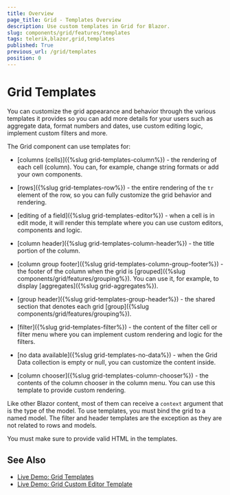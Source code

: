 ```yaml
---
title: Overview
page_title: Grid - Templates Overview
description: Use custom templates in Grid for Blazor.
slug: components/grid/features/templates
tags: telerik,blazor,grid,templates
published: True
previous_url: /grid/templates
position: 0
---
```


# Grid Templates

You can customize the grid appearance and behavior through the various templates it provides so you can add more details for your users such as aggregate data, format numbers and dates, use custom editing logic, implement custom filters and more.

The Grid component can use templates for: 

* [columns (cells)]({%slug grid-templates-column%}) - the rendering of each cell (column). You can, for example, change string formats or add your own components.

* [rows]({%slug grid-templates-row%}) - the entire rendering of the `tr` element of the row, so you can fully customize the grid behavior and rendering.

* [editing of a field]({%slug grid-templates-editor%}) - when a cell is in edit mode, it will render this template where you can use custom editors, components and logic.

* [column header]({%slug grid-templates-column-header%}) - the title portion of the column.

* [column group footer]({%slug grid-templates-column-group-footer%}) - the footer of the column when the grid is [grouped]({%slug components/grid/features/grouping%}). You can use it, for example, to display [aggregates]({%slug grid-aggregates%}).

* [group header]({%slug grid-templates-group-header%}) - the shared section that denotes each grid [group]({%slug components/grid/features/grouping%}).

* [filter]({%slug grid-templates-filter%})  - the content of the filter cell or filter menu where you can implement custom rendering and logic for the filters.

* [no data available]({%slug grid-templates-no-data%}) - when the Grid Data collection is empty or null, you can customize the content inside.

* [column chooser]({%slug grid-templates-column-chooser%})  - the contents of the column chooser in the column menu. You can use this template to provide custom rendering.


Like other Blazor content, most of them can receive a `context` argument that is the type of the model. To use templates, you must bind the grid to a named model. The filter and header templates are the exception as they are not related to rows and models.

You must make sure to provide valid HTML in the templates.

## See Also

 * [Live Demo: Grid Templates](https://demos.telerik.com/blazor-ui/grid/templates)
 * [Live Demo: Grid Custom Editor Template](https://demos.telerik.com/blazor-ui/grid/custom-editor)

